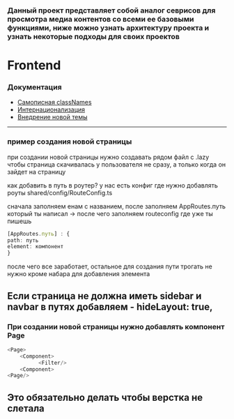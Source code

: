 ### Данный проект представляет собой аналог севрисов для просмотра медиа контентов со всеми ее базовыми функциями, ниже можно узнать архитектуру проекта и узнать некоторые подходы для своих проектов








# Frontend

### Документация
- [Самописная classNames](./src/shared/library/classNames/README.md) 
- [Интернационализация](./src/shared/config/i18n/README.md)
- [Внедрение новой темы](./src/app/styles/themes/README.md)


---


### пример создания новой страницы 

при создании новой страницы нужно создавать рядом файл с  .lazy чтобы страница скачивалась у пользователя не сразу, а только когда он зайдет на страницу


как добавить в путь в роутер? 
у нас есть конфиг где нужно добавлять роуты shared/config/RouteConfig.ts

сначала заполняем енам с названием, после заполняем AppRoutes.путь который ты написал -> после чего заполняем routeconfig где уже ты пишешь 

```typescript
[AppRoutes.путь] : {
path: путь
element: компонент 
}
```
после чего все заработает, остальное для создания пути трогать не нужно кроме набара для добавления элемента 

## Если страница не должна иметь sidebar и navbar в путях добавляем  -  hideLayout: true,
 

### При создании новой страницы нужно добавлять компонент Page 


```typescript
<Page>
    <Component>
          <Filter/>
    <Component>
<Page/>
```  
## Это обязательно делать чтобы верстка не слетала 